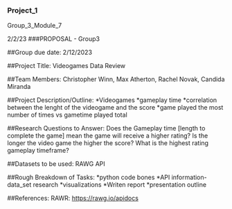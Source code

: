 ### Project_1
Group_3_Module_7


2/2/23
###PROPOSAL - Group3 

##Group due date: 2/12/2023

##Project Title: Videogames Data Review

##Team Members: Christopher Winn, Max Atherton, Rachel Novak, Candida Miranda

##Project Description/Outline: 
*Videogames 
*gameplay time
*correlation between the lenght of the videogame and the score
*game played the most number of times vs gametime played total


##Research Questions to Answer:
Does the Gameplay time [length to complete the game] mean the game will receive a higher rating?
Is the longer the video game the higher the score?
What is the highest rating gameplay timeframe? 


##Datasets to be used: RAWG API

##Rough Breakdown of Tasks: 
*python code bones
*API information-data_set research
*visualizations
*Writen report
*presentation outline


##References:
RAWR: https://rawg.io/apidocs
